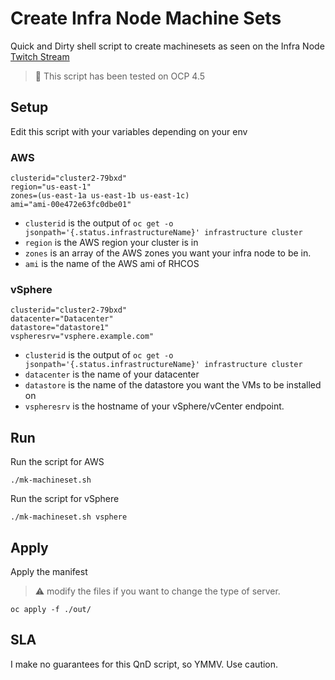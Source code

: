 # Create Infra Node Machine Sets

Quick and Dirty shell script to create machinesets as seen on the Infra Node [Twitch Stream](https://youtu.be/9VNjDh1vPXI?t=3552)

> :rotating_light: This script has been tested on OCP 4.5

## Setup 

Edit this script with your variables depending on your env

### AWS


```shell
clusterid="cluster2-79bxd"
region="us-east-1"
zones=(us-east-1a us-east-1b us-east-1c)
ami="ami-00e472e63fc0dbe01"
```

* `clusterid` is the output of `oc get -o jsonpath='{.status.infrastructureName}' infrastructure cluster`
* `region` is the AWS region your cluster is in
* `zones` is an array of the AWS zones you want your infra node to be in.
* `ami` is the name of the AWS ami of RHCOS

### vSphere

```shell
clusterid="cluster2-79bxd"
datacenter="Datacenter"
datastore="datastore1"
vspheresrv="vsphere.example.com"
```

* `clusterid` is the output of `oc get -o jsonpath='{.status.infrastructureName}' infrastructure cluster`
* `datacenter` is the name of your datacenter
* `datastore` is the name of the datastore you want the VMs to be installed on
* `vspheresrv` is the hostname of your vSphere/vCenter endpoint.


## Run

Run the script for AWS

```shell
./mk-machineset.sh
```

Run the script for vSphere

```shell
./mk-machineset.sh vsphere
```


## Apply

Apply the manifest

> :warning:  modify the files if you want to change the type of server.

```shell
oc apply -f ./out/
```

## SLA

I make no guarantees for this QnD script, so YMMV. Use caution.
